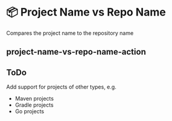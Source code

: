 <!--
[comment]: # SPDX-License-Identifier: Apache-2.0
[comment]: # SPDX-FileCopyrightText: 2024 The Linux Foundation
-->

# 📦 Project Name vs Repo Name

Compares the project name to the repository name

## project-name-vs-repo-name-action

## ToDo

Add support for projects of other types, e.g.

- Maven projects
- Gradle projects
- Go projects
